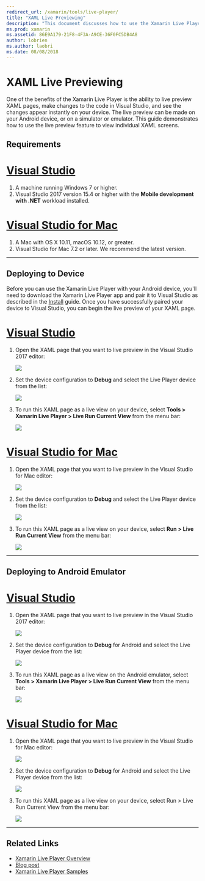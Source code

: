 ```yaml
---
redirect_url: /xamarin/tools/live-player/
title: "XAML Live Previewing"
description: "This document discusses how to use the Xamarin Live Player to live preview XAML pages, make changes to the XAML, and see the changes appear instantly on device."
ms.prod: xamarin
ms.assetid: 86E9A179-21F8-4F3A-A9CE-36F0FC5DB4A8
author: lobrien
ms.author: laobri
ms.date: 08/08/2018
---
```


# XAML Live Previewing

One of the benefits of the Xamarin Live Player is the ability to live preview XAML pages, make changes to the code in Visual Studio, and see the changes appear instantly on your device. The live preview can be made on your Android device, or on a simulator or emulator. This guide demonstrates how to use the live preview feature to view individual XAML screens.

## Requirements

# [Visual Studio](#tab/windows)

1. A machine running Windows 7 or higher.
2. Visual Studio 2017 version 15.4 or higher with the **Mobile development with .NET** workload installed.

# [Visual Studio for Mac](#tab/macos)

1. A Mac with OS X 10.11, macOS 10.12, or greater.
2. Visual Studio for Mac 7.2 or later. We recommend the latest version.

-----

<a name="deploydevice" />

## Deploying to Device

Before you can use the Xamarin Live Player with your Android device, you'll need to download the Xamarin Live Player app and pair it to Visual Studio as described in the [Install](~/tools/live-player/install.md) guide. Once you have successfully paired your device to Visual Studio, you can begin the live preview of your XAML page. 

# [Visual Studio](#tab/windows)

1. Open the XAML page that you want to live preview in the Visual Studio 2017 editor:

    ![](live-view-images/vs-image1.png)

2. Set the device configuration to **Debug** and select the Live Player device from the list:

    ![](live-view-images/vs-image2.png)

3. To run this XAML page as a live view on your device, select **Tools > Xamarin Live Player > Live Run Current View** from the menu bar:

    ![](live-view-images/vs-image3.png)

# [Visual Studio for Mac](#tab/macos)

1. Open the XAML page that you want to live preview in the Visual Studio for Mac editor:

    ![](live-view-images/image1.png)

2. Set the device configuration to **Debug** and select the Live Player device from the list:

    ![](live-view-images/image2.png)

3. To run this XAML page as a live view on your device, select **Run > Live Run Current View** from the menu bar:

    ![](live-view-images/image3.png)

-----

## Deploying to Android Emulator

# [Visual Studio](#tab/windows)

1. Open the XAML page that you want to live preview in the Visual Studio 2017 editor:

    ![](live-view-images/vs-image1.png)

2. Set the device configuration to **Debug** for Android and select the Live Player device from the list:

    ![](live-view-images/vs-image4.png)

3. To run this XAML page as a live view on the Android emulator, select **Tools > Xamarin Live Player > Live Run Current View** from the menu bar:

    ![](live-view-images/vs-image3.png)

# [Visual Studio for Mac](#tab/macos)

1. Open the XAML page that you want to live preview in the Visual Studio for Mac editor:

    ![](live-view-images/image7.png)

2. Set the device configuration to **Debug** for Android and select the Live Player device from the list:

    ![](live-view-images/image6.png)

3. To run this XAML page as a live view on your device, select Run > Live Run Current View from the menu bar:

    ![](live-view-images/image3.png)

-----

## Related Links

- [Xamarin Live Player Overview](https://xamarin.com/live)
- [Blog post](https://blog.xamarin.com/live-player/)
- [Xamarin Live Player Samples](~/tools/live-player/samples.md)
